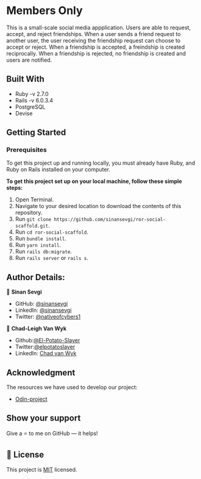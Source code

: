 # Members Only

This is a small-scale social media appplication. Users are able to request, accept, and reject friendships. When a user sends a friend request to another user, the user receiving the friendship request can choose to accept or reject. When a friendship is accepted, a freindship is created reciprocally. When a friendship is rejected, no friendship is created and users are notified. 

## Built With

- Ruby -v  2.7.0
- Rails -v 6.0.3.4
- PostgreSQL
- Devise


## Getting Started

### Prerequisites

To get this project up and running locally, you must already have Ruby, and Ruby on Rails installed on your computer.

**To get this project set up on your local machine, follow these simple steps:**

1. Open Terminal.
2. Navigate to your desired location to download the contents of this repository.
3. Run ```git clone https://github.com/sinansevgi/ror-social-scaffold.git```.
4. Run ```cd ror-social-scaffold```.
5. Run ```bundle install```.
6. Run ```yarn install```.
7. Run ```rails db:migrate```.
8. Run ```rails server``` or ```rails s```.


## Author Details:

👤 **Sinan Sevgi**

- GitHub: [@sinansevgi](https://github.com/sinansevgi)
- LinkedIn: [@sinansevgi](https://www.linkedin.com/in/sinan-s-52559437/)
- Twitter: [@nativeofcybers1](https://twitter.com/nativeofcybers1)


👤 **Chad-Leigh Van Wyk**

- Github:[@El-Potato-Slayer](https://github.com/El-Potato-Slayer)
- Twitter:[@elpotatoslayer](https://twitter.com/elpotatoslayer)
- LinkedIn: [Chad van Wyk](https://www.linkedin.com/in/chad-van-wyk-4228b21a6/)

## Acknowledgment
The resources we have used to develop our project:

- [Odin-project](https://www.theodinproject.com/courses/ruby-on-rails/lessons/associations)

## Show your support

Give a ⭐ to me on GitHub — it helps!

## 📝 License

This project is [MIT](https://choosealicense.com/licenses/mit/) licensed.  
